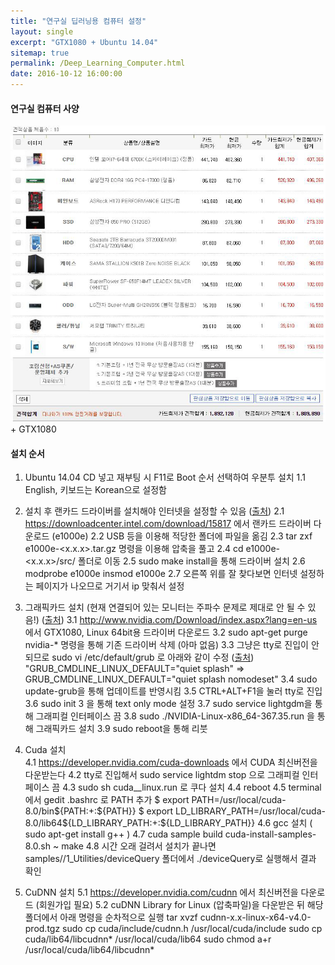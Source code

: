 ```yaml
---
title: "연구실 딥러닝용 컴퓨터 설정"
layout: single
excerpt: "GTX1080 + Ubuntu 14.04"
sitemap: true
permalink: /Deep_Learning_Computer.html
date: 2016-10-12 16:00:00
---
```


#### 연구실 컴퓨터 사양
![연구실 컴퓨터](\images\2016-10-12\Lab_computer.png)
\+ GTX1080

#### 설치 순서
1. Ubuntu 14.04 CD 넣고 재부팅 시 F11로 Boot 순서 선택하여 우분투 설치
1.1 English, 키보드는 Korean으로 설정함

2. 설치 후 랜카드 드라이버를 설치해야 인터넷을 설정할 수 있음
 ([출처](http://askubuntu.com/questions/755652/ethernet-not-working-on-ubuntu-14-04-lts))
2.1 https://downloadcenter.intel.com/download/15817 에서 랜카드 드라이버 다운로드 (e1000e)
2.2 USB 등을 이용해 적당한 폴더에 파일을 옮김
2.3 tar zxf e1000e-<x.x.x>.tar.gz 명령을 이용해 압축을 풀고
2.4 cd e1000e-<x.x.x>/src/ 폴더로 이동
2.5 sudo make install을 통해 드라이버 설치
2.6 modprobe e1000e insmod e1000e
2.7 오른쪽 위를 잘 찾다보면 인터넷 설정하는 페이지가 나오므로 거기서 ip 맞춰서 설정

3. 그래픽카드 설치 (현재 연결되어 있는 모니터는 주파수 문제로 제대로 안 될 수 있음!)
([출처](https://kusemanohar.wordpress.com/2016/07/29/gtx-1080-on-ubuntu-14-04-trusty/))
3.1 http://www.nvidia.com/Download/index.aspx?lang=en-us 에서 GTX1080, Linux 64bit용 드라이버 다운로드
3.2 sudo apt-get purge nvidia-* 명령을 통해 기존 드라이버 삭제 (아마 없음)
3.3 그냥은 tty로 진입이 안 되므로 sudo vi /etc/default/grub 로 아래와 같이 수정 ([출처](http://blog.sanguneo.com/17))
    "GRUB_CMDLINE_LINUX_DEFAULT="quiet splash" => GRUB_CMDLINE_LINUX_DEFAULT="quiet splash nomodeset"
3.4 sudo update-grub을 통해 업데이트를 반영시킴
3.5 CTRL+ALT+F1을 눌러 tty로 진입
3.6 sudo init 3 을 통해 text only mode 설정
3.7 sudo service lightgdm을 통해 그래피컬 인터페이스 끔
3.8 sudo ./NVIDIA-Linux-x86_64-367.35.run 을 통해 그래픽카드 설치
3.9 sudo reboot을 통해 리붓

4. Cuda 설치  
4.1 https://developer.nvidia.com/cuda-downloads 에서 CUDA 최신버전을 다운받는다
4.2 tty로 진입해서 sudo service lightdm stop 으로 그래피컬 인터페이스 끔
4.3 sudo sh cuda_<version>\_linux.run 로 쿠다 설치
4.4 reboot
4.5 terminal에서 gedit .bashrc 로 PATH 추가
$ export PATH=/usr/local/cuda-8.0/bin${PATH:+:${PATH}}
$ export LD_LIBRARY_PATH=/usr/local/cuda-8.0/lib64\${LD_LIBRARY_PATH:+:${LD_LIBRARY_PATH}}
4.6 gcc 설치 ( sudo apt-get install g++ )
4.7 cuda sample build
cuda-install-samples-8.0.sh ~
make
4.8 시간 오래 걸려서 설치가 끝나면 samples//1_Utilities/deviceQuery 폴더에서 ./deviceQuery로 실행해서 결과 확인

5. CuDNN 설치
5.1 https://developer.nvidia.com/cudnn 에서 최신버전을 다운로드  (회원가입 필요)
5.2 cuDNN Library for Linux (압축파일)을 다운받은 뒤 해당 폴더에서 아래 명령을 순차적으로 실행
tar xvzf cudnn-x.x-linux-x64-v4.0-prod.tgz
sudo cp cuda/include/cudnn.h /usr/local/cuda/include
sudo cp cuda/lib64/libcudnn* /usr/local/cuda/lib64
sudo chmod a+r /usr/local/cuda/lib64/libcudnn*
